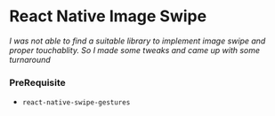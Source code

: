 # React Native Image Swipe

*I was not able to find a suitable library to implement image swipe and proper touchablity. So I made some tweaks and came up with some turnaround*

### PreRequisite

- ```react-native-swipe-gestures```

